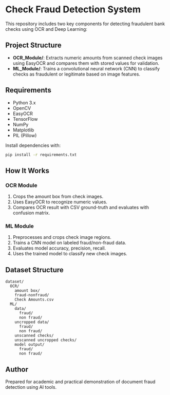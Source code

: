 # Check Fraud Detection System

This repository includes two key components for detecting fraudulent bank checks using OCR and Deep Learning:

## Project Structure

- **OCR_Module/**: Extracts numeric amounts from scanned check images using EasyOCR and compares them with stored values for validation.
- **ML_Module/**: Trains a convolutional neural network (CNN) to classify checks as fraudulent or legitimate based on image features.

## Requirements

- Python 3.x
- OpenCV
- EasyOCR
- TensorFlow
- NumPy
- Matplotlib
- PIL (Pillow)

Install dependencies with:
```bash
pip install -r requirements.txt
```

## How It Works

### OCR Module
1. Crops the amount box from check images.
2. Uses EasyOCR to recognize numeric values.
3. Compares OCR result with CSV ground-truth and evaluates with confusion matrix.

### ML Module
1. Preprocesses and crops check image regions.
2. Trains a CNN model on labeled fraud/non-fraud data.
3. Evaluates model accuracy, precision, recall.
4. Uses the trained model to classify new check images.

## Dataset Structure

```
dataset/
  OCR/
    amount box/
    fraud-nonfraud/
    Check Amounts.csv
  ML/
    data/
      fraud/
      non fraud/
    uncropped data/
      fraud/
      non fraud/
    unscanned checks/
    unscanned uncropped checks/
    model output/
      fraud/
      non fraud/
```

## Author
Prepared for academic and practical demonstration of document fraud detection using AI tools.

